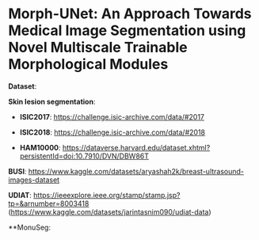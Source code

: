# Morph-UNet: An Approach Towards Medical Image Segmentation using Novel Multiscale Trainable  Morphological Modules
**Dataset**:

**Skin lesion segmentation**:

- **ISIC2017**: https://challenge.isic-archive.com/data/#2017

* **ISIC2018**: https://challenge.isic-archive.com/data/#2018

+ **HAM10000**: https://dataverse.harvard.edu/dataset.xhtml?persistentId=doi:10.7910/DVN/DBW86T

**BUSI**: https://www.kaggle.com/datasets/aryashah2k/breast-ultrasound-images-dataset

**UDIAT**: https://ieeexplore.ieee.org/stamp/stamp.jsp?tp=&arnumber=8003418 (https://www.kaggle.com/datasets/jarintasnim090/udiat-data)

**MonuSeg:
